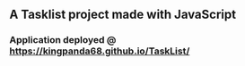 ## A Tasklist project made with JavaScript
### Application deployed @ https://kingpanda68.github.io/TaskList/
